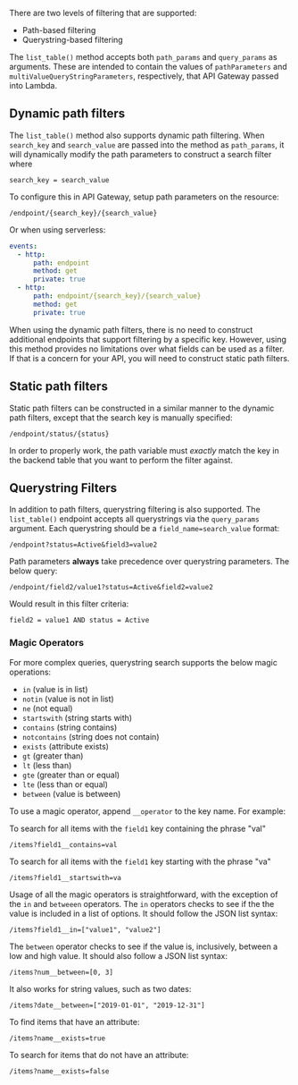 There are two levels of filtering that are supported:
- Path-based filtering
- Querystring-based filtering

The `list_table()` method accepts both `path_params` and `query_params` as arguments. These are intended to
contain the values of `pathParameters` and `multiValueQueryStringParameters`, respectively, that API Gateway passed into Lambda.

## Dynamic path filters

The `list_table()` method also supports dynamic path filtering. When `search_key` and `search_value` are passed into
the method as `path_params`, it will dynamically modify the path parameters to construct a search filter where

```
search_key = search_value
```

To configure this in API Gateway, setup path parameters on the resource:
```
/endpoint/{search_key}/{search_value}
```

Or when using serverless:

```yaml
events:
  - http:
      path: endpoint
      method: get
      private: true
  - http:
      path: endpoint/{search_key}/{search_value}
      method: get
      private: true
```

When using the dynamic path filters, there is no need to construct additional endpoints that support filtering by a
specific key. However, using this method provides no limitations over what fields can be used as a filter. If that is a
concern for your API, you will need to construct static path filters.

## Static path filters

Static path filters can be constructed in a similar manner to the dynamic path filters, except that the search key is
manually specified:

```
/endpoint/status/{status}
```

In order to properly work, the path variable must _exactly_ match the key in the backend table that you want to perform
the filter against.

## Querystring Filters

In addition to path filters, querystring filtering is also supported. The `list_table()` endpoint accepts all
querystrings via the `query_params` argument. Each querystring should be a `field_name=search_value` format:

```
/endpoint?status=Active&field3=value2
```

Path parameters **always** take precedence over querystring parameters. The below query:

```
/endpoint/field2/value1?status=Active&field2=value2
```

Would result in this filter criteria:

```
field2 = value1 AND status = Active
```

### Magic Operators

For more complex queries, querystring search supports the below magic operations:
- `in` (value is in list)
- `notin` (value is not in list)
- `ne` (not equal)
- `startswith` (string starts with)
- `contains` (string contains)
- `notcontains` (string does not contain)
- `exists` (attribute exists)
- `gt` (greater than)
- `lt` (less than)
- `gte` (greater than or equal)
- `lte` (less than or equal)
- `between` (value is between)

To use a magic operator, append `__operator` to the key name. For example:

To search for all items with the `field1` key containing the phrase "val"

```
/items?field1__contains=val
```

To search for all items with the `field1` key starting with the phrase "va"

```
/items?field1__startswith=va
```

Usage of all the magic operators is straightforward, with the exception of the `in` and `betweeen` operators. The `in`
operators checks to see if the the value is included in a list of options. It should follow the JSON list syntax:

```
/items?field1__in=["value1", "value2"]
```

The `between` operator checks to see if the value is, inclusively, between a low and high value. It should also follow
a JSON list syntax:

```
/items?num__between=[0, 3]
```

It also works for string values, such as two dates:

```
/items?date__between=["2019-01-01", "2019-12-31"]
```

To find items that have an attribute:

```
/items?name__exists=true
```

To search for items that do not have an attribute:

```
/items?name__exists=false
```
